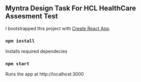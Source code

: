 ## Myntra Design Task For HCL HealthCare Assesment Test

I bootstrapped this project with [Create React App](https://github.com/facebook/create-react-app).


### `npm install`

Installs required dependecies

### `npm start`

Runs the app at http://localhost:3000


